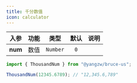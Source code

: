 ```yaml
---
title: 千分数值
icon: calculator
---
```


入参|功能|类型|默认|说明
:-:|:-:|:-:|:-:|-
**num**|数值|`Number`|`0`

```js
import { ThousandNum } from "@yangzw/bruce-us";

ThousandNum(12345.6789); // "12,345.6,789"
```